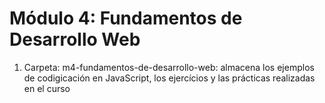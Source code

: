# Módulo 4: Fundamentos de Desarrollo Web

1. Carpeta: m4-fundamentos-de-desarrollo-web: almacena los ejemplos de codigicación en JavaScript, los ejercícios y las prácticas realizadas en el curso





    